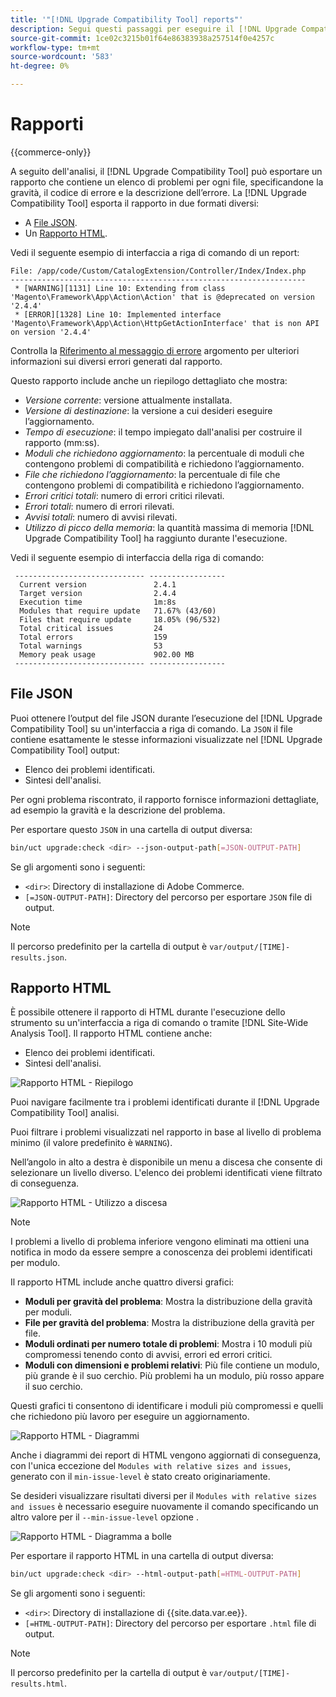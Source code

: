 ```yaml
---
title: '"[!DNL Upgrade Compatibility Tool] reports"'
description: Segui questi passaggi per eseguire il [!DNL Upgrade Compatibility Tool] sul progetto Adobe Commerce.
source-git-commit: 1ce02c3215b01f64e86383938a257514f0e4257c
workflow-type: tm+mt
source-wordcount: '583'
ht-degree: 0%

---
```



# Rapporti

{{commerce-only}}

A seguito dell&#39;analisi, il [!DNL Upgrade Compatibility Tool] può esportare un rapporto che contiene un elenco di problemi per ogni file, specificandone la gravità, il codice di errore e la descrizione dell’errore. La [!DNL Upgrade Compatibility Tool] esporta il rapporto in due formati diversi:

- A [File JSON](reports.md#json-file).
- Un [Rapporto HTML](reports.md#html-report).

Vedi il seguente esempio di interfaccia a riga di comando di un report:

```terminal
File: /app/code/Custom/CatalogExtension/Controller/Index/Index.php
------------------------------------------------------------------
 * [WARNING][1131] Line 10: Extending from class 'Magento\Framework\App\Action\Action' that is @deprecated on version '2.4.4'
 * [ERROR][1328] Line 10: Implemented interface 'Magento\Framework\App\Action\HttpGetActionInterface' that is non API on version '2.4.4'
```

Controlla la [Riferimento al messaggio di errore](../upgrade-compatibility-tool/error-messages.md) argomento per ulteriori informazioni sui diversi errori generati dal rapporto.

Questo rapporto include anche un riepilogo dettagliato che mostra:

- *Versione corrente*: versione attualmente installata.
- *Versione di destinazione*: la versione a cui desideri eseguire l’aggiornamento.
- *Tempo di esecuzione*: il tempo impiegato dall&#39;analisi per costruire il rapporto (mm:ss).
- *Moduli che richiedono aggiornamento*: la percentuale di moduli che contengono problemi di compatibilità e richiedono l’aggiornamento.
- *File che richiedono l’aggiornamento*: la percentuale di file che contengono problemi di compatibilità e richiedono l’aggiornamento.
- *Errori critici totali*: numero di errori critici rilevati.
- *Errori totali*: numero di errori rilevati.
- *Avvisi totali*: numero di avvisi rilevati.
- *Utilizzo di picco della memoria*: la quantità massima di memoria [!DNL Upgrade Compatibility Tool] ha raggiunto durante l&#39;esecuzione.

Vedi il seguente esempio di interfaccia della riga di comando:

```terminal
 ----------------------------- ----------------- 
  Current version               2.4.1            
  Target version                2.4.4            
  Execution time                1m:8s            
  Modules that require update   71.67% (43/60)   
  Files that require update     18.05% (96/532)  
  Total critical issues         24               
  Total errors                  159              
  Total warnings                53               
  Memory peak usage             902.00 MB        
 ----------------------------- ----------------- 
```

## File JSON

Puoi ottenere l’output del file JSON durante l’esecuzione del [!DNL Upgrade Compatibility Tool] su un&#39;interfaccia a riga di comando. La `JSON` il file contiene esattamente le stesse informazioni visualizzate nel [!DNL Upgrade Compatibility Tool] output:

- Elenco dei problemi identificati.
- Sintesi dell&#39;analisi.

Per ogni problema riscontrato, il rapporto fornisce informazioni dettagliate, ad esempio la gravità e la descrizione del problema.

Per esportare questo `JSON` in una cartella di output diversa:

```bash
bin/uct upgrade:check <dir> --json-output-path[=JSON-OUTPUT-PATH]
```

Se gli argomenti sono i seguenti:

- `<dir>`: Directory di installazione di Adobe Commerce.
- `[=JSON-OUTPUT-PATH]`: Directory del percorso per esportare `JSON` file di output.

>[!NOTE]
>
> Il percorso predefinito per la cartella di output è `var/output/[TIME]-results.json`.

## Rapporto HTML

È possibile ottenere il rapporto di HTML durante l&#39;esecuzione dello strumento su un&#39;interfaccia a riga di comando o tramite [!DNL Site-Wide Analysis Tool]. Il rapporto HTML contiene anche:

- Elenco dei problemi identificati.
- Sintesi dell&#39;analisi.

![Rapporto HTML - Riepilogo](../../assets/upgrade-guide/uct-html-summary.png)

Puoi navigare facilmente tra i problemi identificati durante il [!DNL Upgrade Compatibility Tool] analisi.

Puoi filtrare i problemi visualizzati nel rapporto in base al livello di problema minimo (il valore predefinito è `WARNING`).

Nell’angolo in alto a destra è disponibile un menu a discesa che consente di selezionare un livello diverso. L&#39;elenco dei problemi identificati viene filtrato di conseguenza.

![Rapporto HTML - Utilizzo a discesa](../../assets/upgrade-guide/uct-html-filtered-issues-list.png)

>[!NOTE]
>
> I problemi a livello di problema inferiore vengono eliminati ma ottieni una notifica in modo da essere sempre a conoscenza dei problemi identificati per modulo.

Il rapporto HTML include anche quattro diversi grafici:

- **Moduli per gravità del problema**: Mostra la distribuzione della gravità per moduli.
- **File per gravità del problema**: Mostra la distribuzione della gravità per file.
- **Moduli ordinati per numero totale di problemi**: Mostra i 10 moduli più compromessi tenendo conto di avvisi, errori ed errori critici.
- **Moduli con dimensioni e problemi relativi**: Più file contiene un modulo, più grande è il suo cerchio. Più problemi ha un modulo, più rosso appare il suo cerchio.

Questi grafici ti consentono di identificare i moduli più compromessi e quelli che richiedono più lavoro per eseguire un aggiornamento.

![Rapporto HTML - Diagrammi](../../assets/upgrade-guide/uct-html-diagrams.png)

Anche i diagrammi dei report di HTML vengono aggiornati di conseguenza, con l&#39;unica eccezione del `Modules with relative sizes and issues`, generato con il `min-issue-level` è stato creato originariamente.

Se desideri visualizzare risultati diversi per il `Modules with relative sizes and issues` è necessario eseguire nuovamente il comando specificando un altro valore per il `--min-issue-level` opzione .

![Rapporto HTML - Diagramma a bolle](../../assets/upgrade-guide/uct-html-filtered-diagrams.png)

Per esportare il rapporto HTML in una cartella di output diversa:

```bash
bin/uct upgrade:check <dir> --html-output-path[=HTML-OUTPUT-PATH]
```

Se gli argomenti sono i seguenti:

- `<dir>`: Directory di installazione di {{site.data.var.ee}}.
- `[=HTML-OUTPUT-PATH]`: Directory del percorso per esportare `.html` file di output.

>[!NOTE]
>
> Il percorso predefinito per la cartella di output è `var/output/[TIME]-results.html`.
